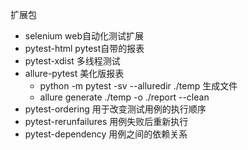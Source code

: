 
扩展包
- selenium                  web自动化测试扩展
- pytest-html               pytest自带的报表
- pytest-xdist              多线程测试
- allure-pytest             美化版报表
  - python -m pytest -sv --alluredir ./temp   生成文件
  - allure generate ./temp -o ./report --clean
- pytest-ordering           用于改变测试用例的执行顺序 
- pytest-rerunfailures      用例失败后重新执行
- pytest-dependency         用例之间的依赖关系
